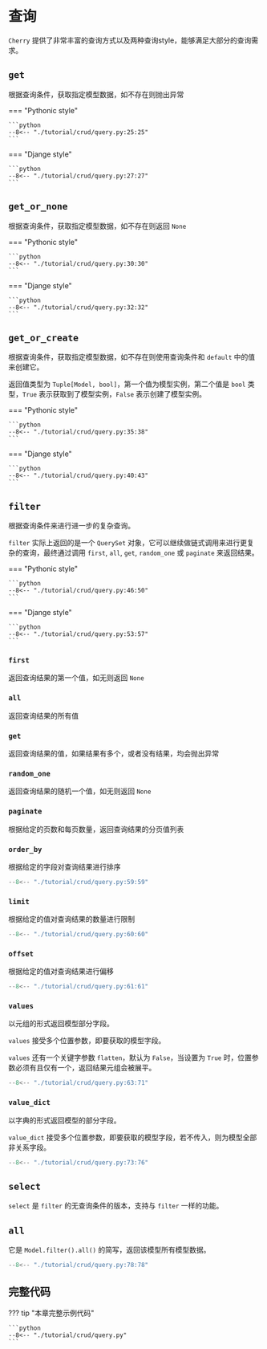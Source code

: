 # 查询

`Cherry` 提供了非常丰富的查询方式以及两种查询style，能够满足大部分的查询需求。

## `get`

根据查询条件，获取指定模型数据，如不存在则抛出异常

=== "Pythonic style"

    ```python
    --8<-- "./tutorial/crud/query.py:25:25"
    ```

=== "Djange style"

    ```python
    --8<-- "./tutorial/crud/query.py:27:27"
    ```

## `get_or_none`

根据查询条件，获取指定模型数据，如不存在则返回 `None`

=== "Pythonic style"

    ```python
    --8<-- "./tutorial/crud/query.py:30:30"
    ```

=== "Djange style"

    ```python
    --8<-- "./tutorial/crud/query.py:32:32"
    ```

## `get_or_create`

根据查询条件，获取指定模型数据，如不存在则使用查询条件和 `default` 中的值来创建它。

返回值类型为 `Tuple[Model, bool]`，第一个值为模型实例，第二个值是 `bool` 类型，`True` 表示获取到了模型实例，`False` 表示创建了模型实例。

=== "Pythonic style"

    ```python
    --8<-- "./tutorial/crud/query.py:35:38"
    ```

=== "Djange style"

    ```python
    --8<-- "./tutorial/crud/query.py:40:43"
    ```

## `filter`

根据查询条件来进行进一步的复杂查询。

`filter` 实际上返回的是一个 `QuerySet` 对象，它可以继续做链式调用来进行更复杂的查询，最终通过调用 `first`, `all`, `get`, `random_one` 或 `paginate` 来返回结果。

=== "Pythonic style"

    ```python
    --8<-- "./tutorial/crud/query.py:46:50"
    ```

=== "Djange style"

    ```python
    --8<-- "./tutorial/crud/query.py:53:57"
    ```

### `first`

返回查询结果的第一个值，如无则返回 `None`

### `all`

返回查询结果的所有值

### `get`

返回查询结果的值，如果结果有多个，或者没有结果，均会抛出异常

### `random_one`

返回查询结果的随机一个值，如无则返回 `None`

### `paginate`

根据给定的页数和每页数量，返回查询结果的分页值列表

### `order_by`

根据给定的字段对查询结果进行排序

```python
--8<-- "./tutorial/crud/query.py:59:59"
```

### `limit`

根据给定的值对查询结果的数量进行限制

```python
--8<-- "./tutorial/crud/query.py:60:60"
```

### `offset`

根据给定的值对查询结果进行偏移

```python
--8<-- "./tutorial/crud/query.py:61:61"
```

### `values`

以元组的形式返回模型部分字段。

`values` 接受多个位置参数，即要获取的模型字段。

`values` 还有一个关键字参数 `flatten`，默认为 `False`，当设置为 `True` 时，位置参数必须有且仅有一个，返回结果元组会被展平。

```python
--8<-- "./tutorial/crud/query.py:63:71"
```

### `value_dict`

以字典的形式返回模型的部分字段。

`value_dict` 接受多个位置参数，即要获取的模型字段，若不传入，则为模型全部非关系字段。

```python
--8<-- "./tutorial/crud/query.py:73:76"
```

## `select`

`select` 是 `filter` 的无查询条件的版本，支持与 `filter` 一样的功能。

## `all`

它是 `Model.filter().all()` 的简写，返回该模型所有模型数据。

```python
--8<-- "./tutorial/crud/query.py:78:78"
```

## 完整代码

??? tip "本章完整示例代码"

    ```python
    --8<-- "./tutorial/crud/query.py"
    ```
